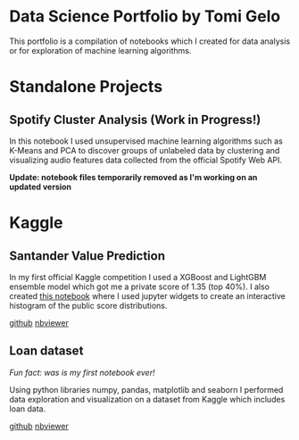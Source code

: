 # Data Science Portfolio by Tomi Gelo

This portfolio is a compilation of notebooks which I created for data analysis or for exploration of machine learning algorithms.

# Standalone Projects

## Spotify Cluster Analysis (Work in Progress!)

In this notebook I used unsupervised machine learning algorithms such as K-Means and PCA to discover groups of unlabeled data by clustering and visualizing audio features data collected from the official Spotify Web API.

**Update: notebook files temporarily removed as I'm working on an updated version**

# Kaggle

## Santander Value Prediction

In my first official Kaggle competition I used a XGBoost and LightGBM ensemble model which got me a private score of 1.35 (top 40%).
I also created [this notebook](https://github.com/tgel0/data-science-portfolio/blob/master/Notebooks/leaderboard.ipynb) where I used jupyter widgets to create an interactive histogram of the public score distributions.

[github](https://github.com/tgel0/data-science-portfolio/Notebooks/KaggleSantanderValuePrediction.ipynb) [nbviewer](http://nbviewer.jupyter.org/github/tgel0/data-science-portfolio/blob/master/Notebooks/KaggleSantanderValuePrediction.ipynb)

## Loan dataset

*Fun fact: was is my first notebook ever!*

Using python libraries numpy, pandas, matplotlib and seaborn I performed data exploration and visualization on a dataset from Kaggle which includes loan data.

[github](https://github.com/tgel0/data-science-portfolio/blob/master/Notebooks/LoanDataNotebook.ipynb) [nbviewer](http://nbviewer.jupyter.org/github/tgel0/data-science-portfolio/blob/master/Notebooks/LoanDataNotebook.ipynb)
